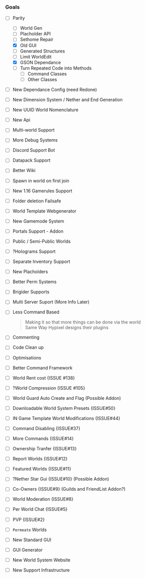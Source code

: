 ### Goals
- [ ] Parity
    - [ ] World Gen
    - [ ] Placholder API
    - [ ] Sethome Repair
    - [X] Old GUI
    - [ ] Generated Structures
    - [ ] Limit WorldEdit
    - [X] GSON Dependance
    - [ ] Turn Repeated Code into Methods
      -[ ] Command Classes
      -[ ] Other Classes
- [ ] New Dependance Config (need Redone)
- [ ] New Dimension System / Nether and End Generation
- [ ] New UUID World Nomenclature
- [ ] New Api
- [ ] Multi-world Support 
- [ ] More Debug Systems
- [ ] Discord Support Bot 
- [ ] Datapack Support 
- [ ] Better Wiki
- [ ] Spawn in world on first join
- [ ] New 1.16 Gamerules Support 
- [ ] Folder deletion Failsafe
- [ ] World Template Webgenerator
- [ ] New Gamemode System
- [ ] Portals Support - Addon
- [ ] Public / Semi-Public Worlds
- [ ] ?Holograms Support
- [ ] Separate Inventory Support
- [ ] New Placholders
- [ ] Better Perm Systems
- [ ] Brigider Supports
- [ ] Multi Server Suport (More Info Later)
- [ ] Less Command Based 
     > Making it so that more things can be done via the world  
     > Same Way Hypixel designs their plugins
- [ ] Commenting
- [ ] Code Clean up
- [ ] Optimisations
- [ ] Better Command Framework
- [ ] World Rent cost {ISSUE #138}
- [ ] ?World Compression {ISSUE #105}
- [ ] World Guard Auto Create and Flag (Possible Addon)
- [ ] Downloadable World System Presets {ISSUE#50}
- [ ] IN Game Template World Modifications {ISSUE#44}
- [ ] Command Disabling {ISSUE#37}
- [ ] More Commands {ISSUE#14}
- [ ] Ownership Tranfer {ISSUE#13}
- [ ] Report Worlds {ISSUE#12}
- [ ] Featured Worlds {ISSUE#11}
- [ ] ?Nether Star Gui {ISSUE#10} (Possible Addon)
- [ ] Co-Owners {ISSUE#9} (Guilds and FriendList Addon?)
- [ ] World Moderation {ISSUE#8}
- [ ] Per World Chat {ISSUE#5}
- [ ] PVP {ISSUE#2}
- [ ] `Permeate` Worlds
- [ ] New Standard GUI
- [ ] GUI Generator
- [ ] New World System Website
- [ ] New Support Infrastructure

